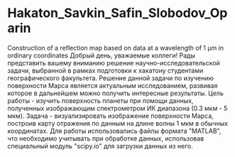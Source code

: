 # Hakaton_Savkin_Safin_Slobodov_Oparin
Construction of a reflection map based on data at a wavelength of 1 µm in ordinary coordinates
Добрый день, уважаемые коллеги! Рады представить вашему вниманию решение научно-исследовательской задачи, выбранной в рамках подготовки к хакатону студентами географического факультета.
Решение данной задачи по изучению поверхности Марса является актуальным исследованием, развивая которое в дальнейшем можно получить интересные результаты. Цель работы - изучить поверхность планеты при помощи данных, полученных изображающим спектрометром ИК диапазона (0.3 мкм - 5 мкм). Задача - визуализировать изображение поверхности Марса, построив карту отражения по данным на длине волны 1 мкм в обычных координатах. 
Для работы использовались файлы формата "MATLAB", что необходимо учитывать при обработке данных, использовав специальный модуль "scipy.io" для загрузки данных из него. 
